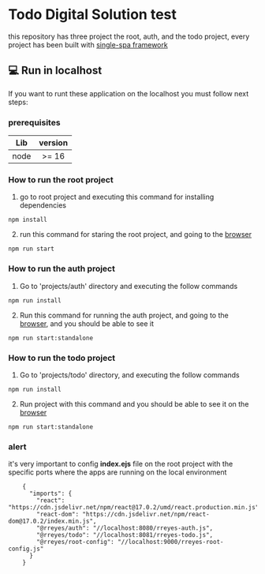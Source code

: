 # Todo Digital Solution test

this repository has three project the root, auth, and the todo project, every project has been built with [single-spa framework](https://single-spa.js.org/)

## 💻 Run in localhost

If you want to runt these application on the localhost you must follow next steps:

### prerequisites

| Lib  | version |
| ---- | :-----: |
| node |  >= 16  |

### How to run the root project

1. go to root project and executing this command for installing dependencies

```
npm install
```

2. run this command for staring the root project, and going to the [browser](http://localhost:9000/)

```
npm run start
```

### How to run the auth project

1. Go to 'projects/auth' directory and executing the follow commands

```
npm run install
```

2. Run this command for running the auth project, and going to the [browser](http://localhost:8080/), and you should be able to see it

```
npm run start:standalone
```

### How to run the todo project

1. Go to 'projects/todo' directory, and executing the follow commands

```
npm run install
```

2. Run project with this command and you should be able to see it on the [browser](https://localhost:8081)

```
npm run start:standalone
```

### alert

it's very important to config **index.ejs** file on the root project with the specific ports where the apps are running on the local environment

```
    {
      "imports": {
        "react": "https://cdn.jsdelivr.net/npm/react@17.0.2/umd/react.production.min.js",
        "react-dom": "https://cdn.jsdelivr.net/npm/react-dom@17.0.2/index.min.js",
        "@rreyes/auth": "//localhost:8080/rreyes-auth.js",
        "@rreyes/todo": "//localhost:8081/rreyes-todo.js",
        "@rreyes/root-config": "//localhost:9000/rreyes-root-config.js"
      }
    }
```
